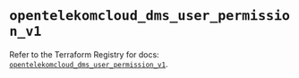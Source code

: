 # `opentelekomcloud_dms_user_permission_v1`

Refer to the Terraform Registry for docs: [`opentelekomcloud_dms_user_permission_v1`](https://registry.terraform.io/providers/opentelekomcloud/opentelekomcloud/1.36.9/docs/resources/dms_user_permission_v1).
